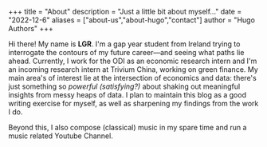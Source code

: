 +++
title = "About"
description = "Just a little bit about myself..."
date = "2022-12-6"
aliases = ["about-us","about-hugo","contact"]
author = "Hugo Authors"
+++

Hi there! My name is **LGR**. I'm a gap year student from Ireland trying to interrogate the contours of my future career—and seeing what paths lie ahead. Currently, I work for the ODI as an economic research intern and I'm an incoming research intern at Trivium China, working on green finance. My main area's of interest lie at the intersection of economics and data: there's just something so *powerful (satisfying?)* about shaking out meaningful insights from messy heaps of data. I plan to maintain this blog as a good writing exercise for myself, as well as sharpening my findings from the work I do.

Beyond this, I also compose (classical) music in my spare time and run a music related Youtube Channel.



